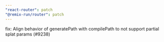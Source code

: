 ```yaml
---
"react-router": patch
"@remix-run/router": patch
---
```


fix: Align behavior of generatePath with compilePath to not support partial splat params (#9238)
